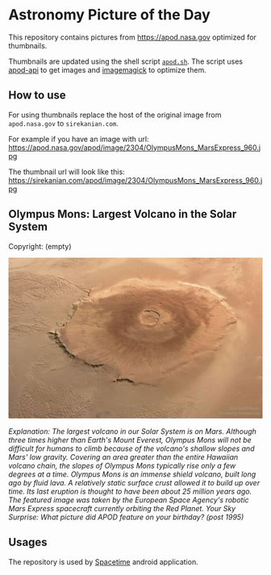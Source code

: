 # Astronomy Picture of the Day

This repository contains pictures from https://apod.nasa.gov optimized for thumbnails.

Thumbnails are updated using the shell script [`apod.sh`](apod.sh). The script
uses [apod-api](https://github.com/nasa/apod-api) to get images and [imagemagick](https://imagemagick.org) to
optimize them.

## How to use

For using thumbnails replace the host of the original image from `apod.nasa.gov` to `sirekanian.com`.

For example if you have an image with url:<br>
https://apod.nasa.gov/apod/image/2304/OlympusMons_MarsExpress_960.jpg

The thumbnail url will look like this:<br>
https://sirekanian.com/apod/image/2304/OlympusMons_MarsExpress_960.jpg

## Olympus Mons: Largest Volcano in the Solar System

Copyright: (empty)

[![the picture of the day][1]][2]

_Explanation: The largest volcano in our Solar System is on Mars.  Although three times higher than Earth's Mount Everest, Olympus Mons will not be difficult for humans to climb because of the volcano's shallow slopes and Mars' low gravity.  Covering an area greater than the entire Hawaiian volcano chain, the slopes of Olympus Mons typically rise only a few degrees at a time.  Olympus Mons is an immense shield volcano, built long ago by fluid lava.  A relatively static surface crust allowed it to build up over time. Its last eruption is thought to have been about 25 million years ago.  The featured image was taken by the European Space Agency's robotic Mars Express spacecraft currently orbiting the  Red Planet.    Your Sky Surprise: What picture did APOD feature on your birthday? (post 1995)_

## Usages

The repository is used by [Spacetime][3] android application.

[1]: image/2304/OlympusMons_MarsExpress_960.jpg

[2]: https://apod.nasa.gov/apod/image/2304/OlympusMons_MarsExpress_960.jpg

[3]: https://github.com/sirekanian/spacetime
